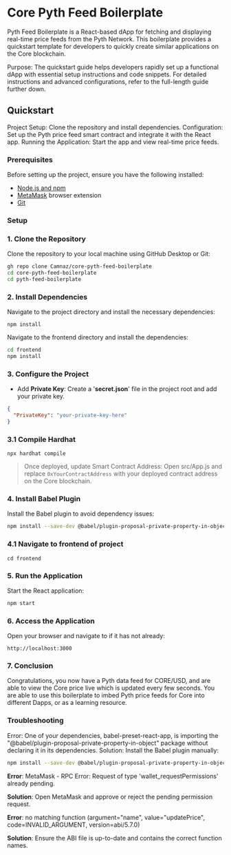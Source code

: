 # Core Pyth Feed Boilerplate

Pyth Feed Boilerplate is a React-based dApp for fetching and displaying real-time price feeds from the Pyth Network. This boilerplate provides a quickstart template for developers to quickly create similar applications on the Core blockchain.

Purpose: The quickstart guide helps developers rapidly set up a functional dApp with essential setup instructions and code snippets. For detailed instructions and advanced configurations, refer to the full-length guide further down.

## Quickstart

Project Setup: Clone the repository and install dependencies.
Configuration: Set up the Pyth price feed smart contract and integrate it with the React app.
Running the Application: Start the app and view real-time price feeds.

### Prerequisites

Before setting up the project, ensure you have the following installed:

- [Node.js and npm](https://nodejs.org/en/download/)
- [MetaMask](https://metamask.io/download.html) browser extension
- [Git](https://git-scm.com/downloads)

### Setup

### 1. Clone the Repository

Clone the repository to your local machine using GitHub Desktop or Git:

```zsh
gh repo clone Camnaz/core-pyth-feed-boilerplate
cd core-pyth-feed-boilerplate
cd pyth-feed-boilerplate
```

### 2. Install Dependencies
Navigate to the project directory and install the necessary dependencies:

```
npm install
```
Navigate to the frontend directory and install the dependencies:

```zsh
cd frontend
npm install
```

### 3. Configure the Project

- Add **Private Key**: Create a '**secret.json**' file in the project root and add your private key.

```json
{
  "PrivateKey": "your-private-key-here"
}
```
### 3.1 Compile Hardhat

```
npx hardhat compile
```

>Once deployed, update Smart Contract Address: Open src/App.js and replace `0xYourContractAddress` with your deployed contract address on the Core blockchain.

### 4. Install Babel Plugin
Install the Babel plugin to avoid dependency issues:

```zsh
npm install --save-dev @babel/plugin-proposal-private-property-in-object
```
### 4.1 Navigate to frontend of project

```
cd frontend
```

### 5. Run the Application
Start the React application:

```zsh
npm start
```

### 6. Access the Application
Open your browser and navigate to if it has not already:

```arduino
http://localhost:3000
```
### 7. Conclusion

Congratulations, you now have a Pyth data feed for CORE/USD, and are able to view the Core price live which is updated every few seconds. 
You are able to use this boilerplate to imbed Pyth price feeds for Core into different Dapps, or as a learning resource.

### Troubleshooting
Error: One of your dependencies, babel-preset-react-app, is importing the "@babel/plugin-proposal-private-property-in-object" package without declaring it in its dependencies.
Solution: Install the Babel plugin manually:

```zsh
npm install --save-dev @babel/plugin-proposal-private-property-in-object
```

**Error**: MetaMask - RPC Error: Request of type 'wallet_requestPermissions' already pending.

**Solution**: Open MetaMask and approve or reject the pending permission request.

**Error**: no matching function (argument="name", value="updatePrice", code=INVALID_ARGUMENT, version=abi/5.7.0)

**Solution**: Ensure the ABI file is up-to-date and contains the correct function names.
